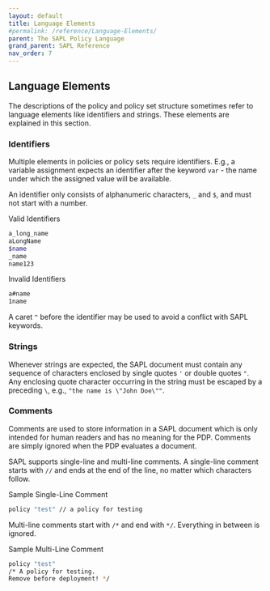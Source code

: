 ```yaml
---
layout: default
title: Language Elements
#permalink: /reference/Language-Elements/
parent: The SAPL Policy Language
grand_parent: SAPL Reference
nav_order: 7
---
```


## Language Elements

The descriptions of the policy and policy set structure sometimes refer to language elements like identifiers and strings. These elements are explained in this section.

### Identifiers

Multiple elements in policies or policy sets require identifiers. E.g., a variable assignment expects an identifier after the keyword `var` - the name under which the assigned value will be available.

An identifier only consists of alphanumeric characters, `_` and `$`, and must not start with a number.

Valid Identifiers

```bash
a_long_name
aLongName
$name
_name
name123
```

Invalid Identifiers

```bash
a#name
1name
```

A caret `^` before the identifier may be used to avoid a conflict with SAPL keywords.

### Strings

Whenever strings are expected, the SAPL document must contain any sequence of characters enclosed by single quotes `'` or double quotes `"`. Any enclosing quote character occurring in the string must be escaped by a preceding `\`, e.g., `"the name is \"John Doe\""`.

### Comments

Comments are used to store information in a SAPL document which is only intended for human readers and has no meaning for the PDP. Comments are simply ignored when the PDP evaluates a document.

SAPL supports single-line and multi-line comments. A single-line comment starts with `//` and ends at the end of the line, no matter which characters follow.

Sample Single-Line Comment

```bash
policy "test" // a policy for testing
```

Multi-line comments start with `/*` and end with `*/`. Everything in between is ignored.

Sample Multi-Line Comment

```bash
policy "test"
/* A policy for testing.
Remove before deployment! */
```

